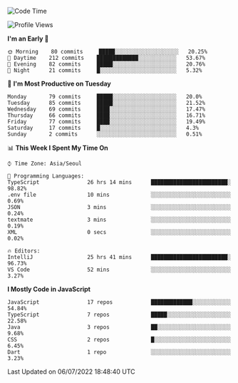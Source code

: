 <!--START_SECTION:waka-->
![Code Time](http://img.shields.io/badge/Code%20Time-0%20secs-blue)

![Profile Views](http://img.shields.io/badge/Profile%20Views-0-blue)

**I'm an Early 🐤** 

```text
🌞 Morning    80 commits     █████░░░░░░░░░░░░░░░░░░░░   20.25% 
🌆 Daytime    212 commits    █████████████░░░░░░░░░░░░   53.67% 
🌃 Evening    82 commits     █████░░░░░░░░░░░░░░░░░░░░   20.76% 
🌙 Night      21 commits     █░░░░░░░░░░░░░░░░░░░░░░░░   5.32%

```
📅 **I'm Most Productive on Tuesday** 

```text
Monday       79 commits     █████░░░░░░░░░░░░░░░░░░░░   20.0% 
Tuesday      85 commits     █████░░░░░░░░░░░░░░░░░░░░   21.52% 
Wednesday    69 commits     ████░░░░░░░░░░░░░░░░░░░░░   17.47% 
Thursday     66 commits     ████░░░░░░░░░░░░░░░░░░░░░   16.71% 
Friday       77 commits     ████░░░░░░░░░░░░░░░░░░░░░   19.49% 
Saturday     17 commits     █░░░░░░░░░░░░░░░░░░░░░░░░   4.3% 
Sunday       2 commits      ░░░░░░░░░░░░░░░░░░░░░░░░░   0.51%

```


📊 **This Week I Spent My Time On** 

```text
⌚︎ Time Zone: Asia/Seoul

💬 Programming Languages: 
TypeScript               26 hrs 14 mins      ████████████████████████░   98.82% 
.env file                10 mins             ░░░░░░░░░░░░░░░░░░░░░░░░░   0.69% 
JSON                     3 mins              ░░░░░░░░░░░░░░░░░░░░░░░░░   0.24% 
textmate                 3 mins              ░░░░░░░░░░░░░░░░░░░░░░░░░   0.19% 
XML                      0 secs              ░░░░░░░░░░░░░░░░░░░░░░░░░   0.02%

🔥 Editors: 
IntelliJ                 25 hrs 41 mins      ████████████████████████░   96.73% 
VS Code                  52 mins             ░░░░░░░░░░░░░░░░░░░░░░░░░   3.27%

```

**I Mostly Code in JavaScript** 

```text
JavaScript               17 repos            █████████████░░░░░░░░░░░░   54.84% 
TypeScript               7 repos             █████░░░░░░░░░░░░░░░░░░░░   22.58% 
Java                     3 repos             ██░░░░░░░░░░░░░░░░░░░░░░░   9.68% 
CSS                      2 repos             █░░░░░░░░░░░░░░░░░░░░░░░░   6.45% 
Dart                     1 repo              ░░░░░░░░░░░░░░░░░░░░░░░░░   3.23%

```



 Last Updated on 06/07/2022 18:48:40 UTC
<!--END_SECTION:waka-->

